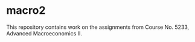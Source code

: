 # macro2

This repository contains work on the assignments from Course No. 5233, Advanced Macroeconomics II.
